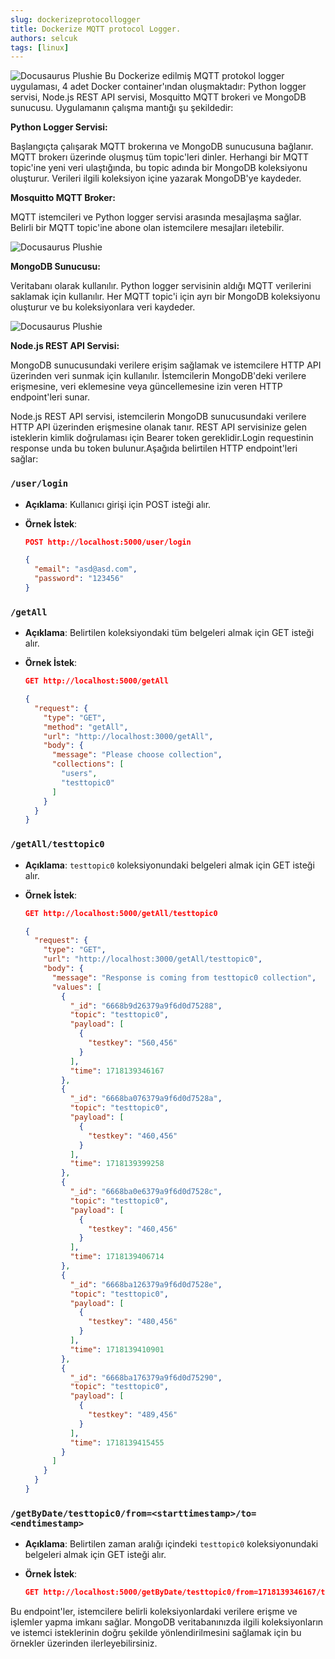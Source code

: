 ```yaml
---
slug: dockerizeprotocollogger
title: Dockerize MQTT protocol Logger.
authors: selcuk
tags: [linux]
---
```


![Docusaurus Plushie](./clicompose.PNG)
Bu Dockerize edilmiş MQTT protokol logger uygulaması, 4 adet Docker container'ından oluşmaktadır: Python logger servisi, Node.js REST API servisi, Mosquitto MQTT brokeri ve MongoDB sunucusu. Uygulamanın çalışma mantığı şu şekildedir:

<!-- truncate -->

**Python Logger Servisi:**

Başlangıçta çalışarak MQTT brokerına ve MongoDB sunucusuna bağlanır.
MQTT brokerı üzerinde oluşmuş tüm topic'leri dinler.
Herhangi bir MQTT topic'ine yeni veri ulaştığında, bu topic adında bir MongoDB koleksiyonu oluşturur.
Verileri ilgili koleksiyon içine yazarak MongoDB'ye kaydeder.


**Mosquitto MQTT Broker:**

MQTT istemcileri ve Python logger servisi arasında mesajlaşma sağlar.
Belirli bir MQTT topic'ine abone olan istemcilere mesajları iletebilir.

![Docusaurus Plushie](./mqttbox.PNG)

**MongoDB Sunucusu:**

Veritabanı olarak kullanılır.
Python logger servisinin aldığı MQTT verilerini saklamak için kullanılır.
Her MQTT topic'i için ayrı bir MongoDB koleksiyonu oluşturur ve bu koleksiyonlara veri kaydeder.

![Docusaurus Plushie](./mongosh.PNG)


**Node.js REST API Servisi:**

MongoDB sunucusundaki verilere erişim sağlamak ve istemcilere HTTP API üzerinden veri sunmak için kullanılır.
İstemcilerin MongoDB'deki verilere erişmesine, veri eklemesine veya güncellemesine izin veren HTTP endpoint'leri sunar.

Node.js REST API servisi, istemcilerin MongoDB sunucusundaki verilere HTTP API üzerinden erişmesine olanak tanır. REST API servisinize gelen isteklerin kimlik doğrulaması için Bearer token gereklidir.Login requestinin response unda bu token bulunur.Aşağıda belirtilen HTTP endpoint'leri sağlar:

### `/user/login`

- **Açıklama**: Kullanıcı girişi için POST isteği alır.
- **Örnek İstek**:

  ```json
  POST http://localhost:5000/user/login

  {
    "email": "asd@asd.com",
    "password": "123456"
  }
  ```

### `/getAll`

- **Açıklama**: Belirtilen koleksiyondaki tüm belgeleri almak için GET isteği alır.
- **Örnek İstek**:

  ```json
  GET http://localhost:5000/getAll

  {
    "request": {
      "type": "GET",
      "method": "getAll",
      "url": "http://localhost:3000/getAll",
      "body": {
        "message": "Please choose collection",
        "collections": [
          "users",
          "testtopic0"
        ]
      }
    }
  }
  ```

### `/getAll/testtopic0`

- **Açıklama**: `testtopic0` koleksiyonundaki belgeleri almak için GET isteği alır.
- **Örnek İstek**:

  ```json
  GET http://localhost:5000/getAll/testtopic0

  {
    "request": {
      "type": "GET",
      "url": "http://localhost:3000/getAll/testtopic0",
      "body": {
        "message": "Response is coming from testtopic0 collection",
        "values": [
          {
            "_id": "6668b9d26379a9f6d0d75288",
            "topic": "testtopic0",
            "payload": [
              {
                "testkey": "560,456"
              }
            ],
            "time": 1718139346167
          },
          {
            "_id": "6668ba076379a9f6d0d7528a",
            "topic": "testtopic0",
            "payload": [
              {
                "testkey": "460,456"
              }
            ],
            "time": 1718139399258
          },
          {
            "_id": "6668ba0e6379a9f6d0d7528c",
            "topic": "testtopic0",
            "payload": [
              {
                "testkey": "460,456"
              }
            ],
            "time": 1718139406714
          },
          {
            "_id": "6668ba126379a9f6d0d7528e",
            "topic": "testtopic0",
            "payload": [
              {
                "testkey": "480,456"
              }
            ],
            "time": 1718139410901
          },
          {
            "_id": "6668ba176379a9f6d0d75290",
            "topic": "testtopic0",
            "payload": [
              {
                "testkey": "489,456"
              }
            ],
            "time": 1718139415455
          }
        ]
      }
    }
  }
  ```

### `/getByDate/testtopic0/from=<starttimestamp>/to=<endtimestamp>`

- **Açıklama**: Belirtilen zaman aralığı içindeki `testtopic0` koleksiyonundaki belgeleri almak için GET isteği alır.
- **Örnek İstek**:

  ```json
  GET http://localhost:5000/getByDate/testtopic0/from=1718139346167/to=1718139415455
  ```

Bu endpoint'ler, istemcilere belirli koleksiyonlardaki verilere erişme ve işlemler yapma imkanı sağlar. MongoDB veritabanınızda ilgili koleksiyonların ve istemci isteklerinin doğru şekilde yönlendirilmesini sağlamak için bu örnekler üzerinden ilerleyebilirsiniz.
